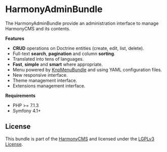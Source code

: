 HarmonyAdminBundle
==================
The HarmonyAdminBundle provide an administration interface to manage HarmonyCMS and its contents.

**Features**
* **CRUD** operations on Doctrine entities (create, edit, list, delete).
* Full-text **search**, **pagination** and column **sorting**.
* Translated into tens of languages.
* **Fast**, **simple** and **smart** where appropriate.
* Menu powered by [KnpMenuBundle] and using YAML configuration files.
* New responsive interface.
* Theme management interface.
* Extensions management interface.
  
**Requirements**
* PHP >= 7.1.3
* Symfony 4.1+

License
-------
This bundle is part of the [HarmonyCMS] and licensed under the [LGPLv3 License]. 

[HarmonyCMS]: https://harmonycms.net
[LGPLv3 License]: https://opensource.org/licenses/lgpl-3.0.html
[KnpMenuBundle]: https://packagist.org/packages/knplabs/knp-menu-bundle
